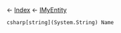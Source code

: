 ← [Index](Api-Index) ← [IMyEntity](VRage.Game.ModAPI.Ingame.IMyEntity)

```csharp[string](System.String) Name```